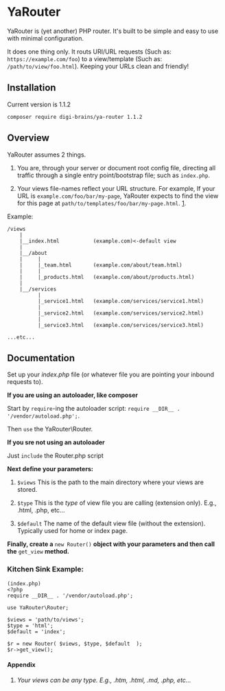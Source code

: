 # YaRouter

YaRouter is (yet another) PHP router. It's built to be simple and easy to use with minimal configuration.

It does one thing only. It routs URI/URL requests (Such as: `https://example.com/foo`) to a view/template (Such as: `/path/to/view/foo.html`). Keeping your URLs clean and friendly!

## Installation

Current version is 1.1.2

`composer require digi-brains/ya-router 1.1.2`

## Overview

YaRouter assumes 2 things.

1. You are, through your server or document root config file, directing all traffic through a single entry point/bootstrap file; such as `index.php`.

2. Your views file-names reflect your URL structure. For example, If your URL is `example.com/foo/bar/my-page`, YaRouter expects to find the view for this page at `path/to/templates/foo/bar/my-page.html`. [1](#anytype).

Example:

```
/views
	|
	|__index.html 			(example.com)<-default view
	|
	|__/about
	|	  |
	|	  |_team.html 		(example.com/about/team.html)
	|	  |
	|	  |_products.html 	(example.com/about/products.html)
	|
	|__/services
		  |
		  |_service1.html 	(example.com/services/service1.html)
		  |
		  |_service2.html 	(example.com/services/service2.html)
		  |
		  |_service3.html 	(example.com/services/service3.html)

...etc...

```


## Documentation

Set up your _index.php_ file (or whatever file you are pointing your inbound requests to).

**If you are using an autoloader, like composer**

Start by `require`-ing the autoloader script: `require __DIR__ . '/vendor/autoload.php';`.

Then `use` the YaRouter\Router.

**If you sre not using an autoloader**

Just `include` the Router.php script

**Next define your parameters:**

1. `$views` This is the path to the main directory where your views are stored.

2. `$type` This is the _type_ of view file you are calling (extension only). E.g., .html, .php, etc...

3. `$default` The name of the default view file (without the extension). Typically used for home or index page.

**Finally, create a** `new Router()` **object with your parameters and then call the** `get_view` **method.**

### Kitchen Sink Example:

```
(index.php)
<?php
require __DIR__ . '/vendor/autoload.php';

use YaRouter\Router;

$views = 'path/to/views';
$type = 'html';
$default = 'index';

$r = new Router( $views, $type, $default  );
$r->get_view();
```

#### Appendix

1. <a name="anytype"></a>_Your views can be any type. E.g., .htm, .html, .md, .php, etc..._